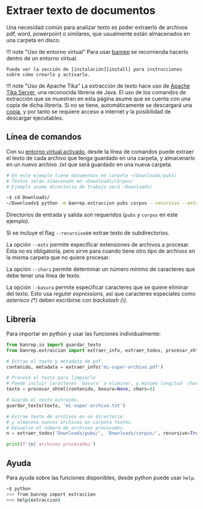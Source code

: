 # Extraer texto de documentos

Una necesidad común para analizar texto es poder extraerlo de archivos pdf, word, powerpoint o similares, que usualmente están almacenados en una carpeta en disco.

!!! note "Uso de entorno virtual"
    Para usar [banrep][pypi_banrep] se recomienda hacerlo dentro de un entorno virtual.

    Puede ver la sección de [instalación][install] para instrucciones sobre cómo crearlo y activarlo.

[pypi_banrep]: https://pypi.org/project/banrep/
[install]: instalacion.md

!!! note "Uso de Apache Tika"
    La extracción de texto hace uso de [Apache Tika Server][web_tika], una reconocida librería de Java. El uso de los comandos de extracción que se muestran en esta página asume que se cuenta con una copia de dicha librería. Si no se tiene, automáticamente se descargará una [copia][tika_server], y por tanto se requiere acceso a internet y la posibilidad de descargar ejecutables.

[web_tika]: http://tika.apache.org/download.html
[tika_server]: https://www.apache.org/dyn/closer.cgi/tika/tika-server-1.21.jar

## Línea de comandos

Con su [entorno virtual activado][install], desde la línea de comandos puede extraer el texto de cada archivo que tenga guardado en una carpeta, y almacenarlo en un nuevo archivo *.txt* que será guardado en una nueva carpeta.

```bash
# En este ejemplo tiene documentos en carpeta ~/Downloads/pubs/
# Textos serán almacenado en ~Downloads/corpus/
# Ejemplo asume directorio de trabajo será ~Downloads/

~$ cd Downloads/
~/Downloads$ python -m banrep.extraccion pubs corpus --recursivo --exts pdf --chars 5 --basura '_<>#!' --basura '\*' --basura �
```

Directorios de entrada y salida son requeridos (`pubs` y `corpus` en este ejemplo).

Si se incluye el flag `--recursivo`se extrae texto de subdirectorios.

La opción `--exts` permite especificar extensiones de archivos a procesar. Esta no es obligatoria, pero sirve para cuando tiene otro tipo de archivos en la misma carpeta que no quiere procesar.

La opción `--chars` permite determinar un número mínimo de caracteres que debe tener una línea de texto.

La opción `--basura` permite especificar caracteres que se quiere eliminar del texto. Esto usa *regular expressions*, así que caracteres especiales como *asterisco (\*)* deben escribirse con *backslash (\\)*.

## Librería

Para importar en python y usar las funciones individualmente:

```python
from banrep.io import guardar_texto
from banrep.extraccion import extraer_info, extraer_todos, procesar_xhtml

# Extrae el texto y metadata de pdf.
contenido, metadata = extraer_info('mi-super-archivo.pdf')

# Procesa el texto para limpiarlo
# Puede incluir caracteres `basura` a eliminar, y mínima longitud `chars`.
texto = procesar_xhtml(contenido, basura=None, chars=0)

# Guarda el texto extraído.
guardar_texto(texto, 'mi-super-archivo.txt')

# Extrae texto de archivos en un directorio
# y almacena nuevos archivos en carpeta textos.
# Devuelve el número de archivos procesados.
n = extraer_todos('Downloads/pubs/', 'Downloads/corpus/', recursivo=True, exts=None, basura=None, chars=0)

print(f'{n} archivos procesados')
```

## Ayuda

Para ayuda sobre las funciones disponibles, desde python puede usar `help`.

```bash
~$ python
>>> from banrep import extraccion
>>> help(extraccion)
```
